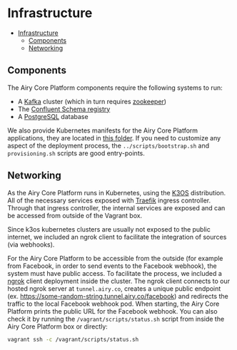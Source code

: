 # Infrastructure

- [Infrastructure](#infrastructure)
  - [Components](#components)
  - [Networking](#networking)

## Components

The Airy Core Platform components require the following systems to run:

- A [Kafka](https://kafka.apache.org) cluster (which in turn requires [zookeeper](https://zookeeper.apache.org))
- The [Confluent Schema registry](https://github.com/confluentinc/schema-registry)
- A [PostgreSQL](https://www.postgresql.org/) database

We also provide Kubernetes manifests for the Airy Core Platform applications,
they are located in [this folder](/infrastructure/deployments). If you need to
customize any aspect of the deployment process, the `../scripts/bootstrap.sh`
and `provisioning.sh` scripts are good entry-points.

## Networking

As the Airy Core Platform runs in Kubernetes, using the [K3OS](https://k3os.io/) distribution.
All of the necessary services exposed with [Traefik](https://traefik.io/) ingress controller.
Through that ingress controller, the internal services are exposed and can be
accessed from outside of the Vagrant box.

Since k3os kubernetes clusters are usually not exposed to the public internet,
we included an ngrok client to facilitate the integration of sources (via webhooks).

For the Airy Core Platform to be accessible from the outside (for
example from Facebook, in order to send events to the Facebook webhook), the
system must have public access. To facilitate the process, we included a
[ngrok](https://ngrok.com/) client deployment inside the cluster. The ngrok
client connects to our hosted ngrok server at `tunnel.airy.co`, creates a unique
public endpoint (ex. https://some-random-string.tunnel.airy.co/facebook) and redirects
the traffic to the local Facebook webhook pod. When starting, the Airy Core
Platform prints the public URL for the Facebook webhook. You can also check it
by running the `/vagrant/scripts/status.sh` script from inside the Airy Core
Platform box or directly:

```sh
vagrant ssh -c /vagrant/scripts/status.sh
```
